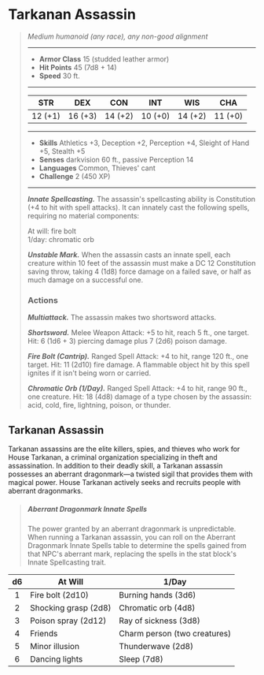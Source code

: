 # Tarkanan Assassin
>*Medium humanoid (any race), any non-good alignment*
>___
>- **Armor Class** 15 (studded leather armor)
>- **Hit Points** 45 (7d8 + 14)
>- **Speed** 30 ft.
>___
>|STR|DEX|CON|INT|WIS|CHA|
>|:---:|:---:|:---:|:---:|:---:|:---:|
>|12 (+1)|16 (+3)|14 (+2)|10 (+0)|14 (+2)|11 (+0)|
>___
>- **Skills** Athletics +3, Deception +2, Perception +4, Sleight of Hand +5, Stealth +5
>- **Senses** darkvision 60 ft., passive Perception 14
>- **Languages** Common, Thieves' cant
>- **Challenge** 2 (450 XP)
>___
>***Innate Spellcasting.*** The assassin's spellcasting ability is Constitution (+4 to hit with spell attacks). It can innately cast the following spells, requiring no material components:  
>
>At will: fire bolt  
>1/day: chromatic orb  
>
>
>***Unstable Mark.*** When the assassin casts an innate spell, each creature within 10 feet of the assassin must make a DC 12 Constitution saving throw, taking 4 (1d8) force damage on a failed save, or half as much damage on a successful one.  
>
>### Actions
>***Multiattack.*** The assassin makes two shortsword attacks.  
>
>***Shortsword.*** Melee Weapon Attack: +5 to hit, reach 5 ft., one target. Hit: 6 (1d6 + 3) piercing damage plus 7 (2d6) poison damage.  
>
>***Fire Bolt (Cantrip).*** Ranged Spell Attack: +4 to hit, range 120 ft., one target. Hit: 11 (2d10) fire damage. A flammable object hit by this spell ignites if it isn't being worn or carried.  
>
>***Chromatic Orb (1/Day).*** Ranged Spell Attack: +4 to hit, range 90 ft., one creature. Hit: 18 (4d8) damage of a type chosen by the assassin: acid, cold, fire, lightning, poison, or thunder.
## Tarkanan Assassin
Tarkanan assassins are the elite killers, spies, and thieves who work for House Tarkanan, a criminal organization specializing in theft and assassination. In addition to their deadly skill, a Tarkanan assassin possesses an aberrant dragonmark—a twisted sigil that provides them with magical power. House Tarkanan actively seeks and recruits people with aberrant dragonmarks.
> ##### Aberrant Dragonmark Innate Spells
>The power granted by an aberrant dragonmark is unpredictable. When running a Tarkanan assassin, you can roll on the Aberrant Dragonmark Innate Spells table to determine the spells gained from that NPC's aberrant mark, replacing the spells in the stat block's Innate Spellcasting trait.
>
| d6 | At Will | 1/Day |
|:---:|---|---|
| 1 | Fire bolt (2d10) | Burning hands (3d6) |
| 2 | Shocking grasp (2d8) | Chromatic orb (4d8) |
| 3 | Poison spray (2d12) | Ray of sickness (3d8) |
| 4 | Friends | Charm person (two creatures) |
| 5 | Minor illusion | Thunderwave (2d8) |
| 6 | Dancing lights | Sleep (7d8) |